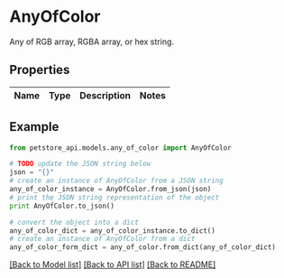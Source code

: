 # AnyOfColor

Any of RGB array, RGBA array, or hex string.

## Properties
Name | Type | Description | Notes
------------ | ------------- | ------------- | -------------

## Example

```python
from petstore_api.models.any_of_color import AnyOfColor

# TODO update the JSON string below
json = "{}"
# create an instance of AnyOfColor from a JSON string
any_of_color_instance = AnyOfColor.from_json(json)
# print the JSON string representation of the object
print AnyOfColor.to_json()

# convert the object into a dict
any_of_color_dict = any_of_color_instance.to_dict()
# create an instance of AnyOfColor from a dict
any_of_color_form_dict = any_of_color.from_dict(any_of_color_dict)
```
[[Back to Model list]](../README.md#documentation-for-models) [[Back to API list]](../README.md#documentation-for-api-endpoints) [[Back to README]](../README.md)


